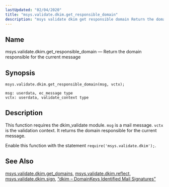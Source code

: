 ```yaml
---
lastUpdated: "02/04/2020"
title: "msys.validate.dkim.get_responsible_domain"
description: "msys validate dkim get responsible domain Return the domain responsible for the current message msys validate dkim get responsible domain msg vctx This function requires the dkim validate module msg is a mail message vctx is the validation context It returns the domain responsible for the current message Enable this..."
---
```


<a name="lua.ref.msys.validate.dkim.get_responsible_domain"></a> 
## Name

msys.validate.dkim.get_responsible_domain — Return the domain responsible for the current message

<a name="idp27143968"></a> 
## Synopsis

`msys.validate.dkim.get_responsible_domain(msg, vctx);`

```
msg: userdata, ec_message type
vctx: userdata, validate_context type
```
<a name="idp27146736"></a> 
## Description

This function requires the dkim_validate module. `msg` is a mail message. `vctx` is the validation context. It returns the domain responsible for the current message.

Enable this function with the statement `require('msys.validate.dkim');`.

<a name="idp27150272"></a> 
## See Also

[msys.validate.dkim.get_domains](/momentum/3/3-reference/lua-ref-msys-validate-dkim-get-domains), [msys.validate.dkim.reflect](/momentum/3/3-reference/lua-ref-msys-validate-dkim-reflect), [msys.validate.dkim.sign](/momentum/3/3-reference/lua-ref-msys-validate-dkim-sign), [“dkim – DomainKeys Identified Mail Signatures”](/momentum/3/3-reference/modules-dkim)